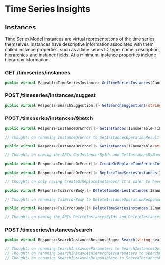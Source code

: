 # Time Series Insights

## Instances
Time Series Model instances are virtual representations of the time series themselves. Instances have descriptive information associated with them called instance properties, such as a time series ID, type, name, description, hierarchies, and instance fields. At a minimum, instance properties include hierarchy information.

### GET /timeseries/instances

```csharp
public virtual Pageable<TimeSeriesInstance> GetTimeSeriesInstances(CancellationToken cancellationToken = default);
```

### POST /timeseries/instances/suggest

```csharp
public virtual Response<SearchSuggestion[]> GetSearchSuggestions(string searchString, int? maxNumberOfSuggestions, CancellationToken cancellationToken = default);
```

### POST /timeseries/instances/$batch

```csharp
public virtual Response<InstanceOrError[]> GetInstances(IEnumerable<TimeSeriesId> timeSeriesIds, CancellationToken cancellationToken = default);

// Thoughts on renaming InstanceOrError to GetInstancesOperationResult or GetInstancesResult
```

```csharp
public virtual Response<InstanceOrError[]> GetInstances(IEnumerable<string> timeSeriesNames, CancellationToken cancellationToken = default);

// Thoughts on naming the APIs GetInstancesByIds and GetInstancesByNames
```

```csharp
public virtual Response<InstanceOrError[]> CreateOrReplaceTimeSeriesInstances(IEnumerable<TimeSeriesInstance> timeSeriesInstances, CancellationToken cancellationToken = default);
```

```csharp
public virtual Response<InstanceOrError[]> ReplaceTimeSeriesInstances(IEnumerable<TimeSeriesInstance> timeSeriesInstances, CancellationToken cancellationToken = default);

// thoughts on only having CreateOrReplaceInstances? It's safer to have both. 
```

```csharp
public virtual Response<TsiErrorBody[]> DeleteTimeSeriesInstances(IEnumerable<TimeSeriesId> timeSeriesIds, CancellationToken cancellationToken = default);

// Thoughts on renaming TsiErrorBody to DeleteInstanceOperationResponse
```

```csharp
public virtual Response<TsiErrorBody[]> DeleteTimeSeriesInstances(IEnumerable<string> timeSeriesNames, CancellationToken cancellationToken = default);

// Thoughts on naming the APIs DeleteInstancesByIds and DeleteInstancesByNames
```

### POST /timeseries/instances/search

```csharp
public virtual Response<SearchInstancesResponsePage> Search(string searchString, IEnumerable<string> hierarchyPath, SearchInstancesParameters instancesParameters, SearchInstancesHierarchiesParameters hierarchiesParameters, string continuationToken = null, CancellationToken cancellationToken = default)

// Thoughts on renaming SearchInstancesParameters to SearchInstancesOptions
// Thoughts on renaming SearchInstancesHierarchiesParameters to SearchHierarchiesOptions
// Thoughts on renaming SearchInstancesResponsePage to SearchInstancesPage
```

